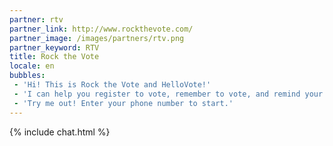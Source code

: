 ```yaml
---
partner: rtv
partner_link: http://www.rockthevote.com/
partner_image: /images/partners/rtv.png
partner_keyword: RTV
title: Rock the Vote
locale: en
bubbles:
 - 'Hi! This is Rock the Vote and HelloVote!'
 - 'I can help you register to vote, remember to vote, and remind your friends to vote too.'
 - 'Try me out! Enter your phone number to start.'
---
```

{% include chat.html %}



